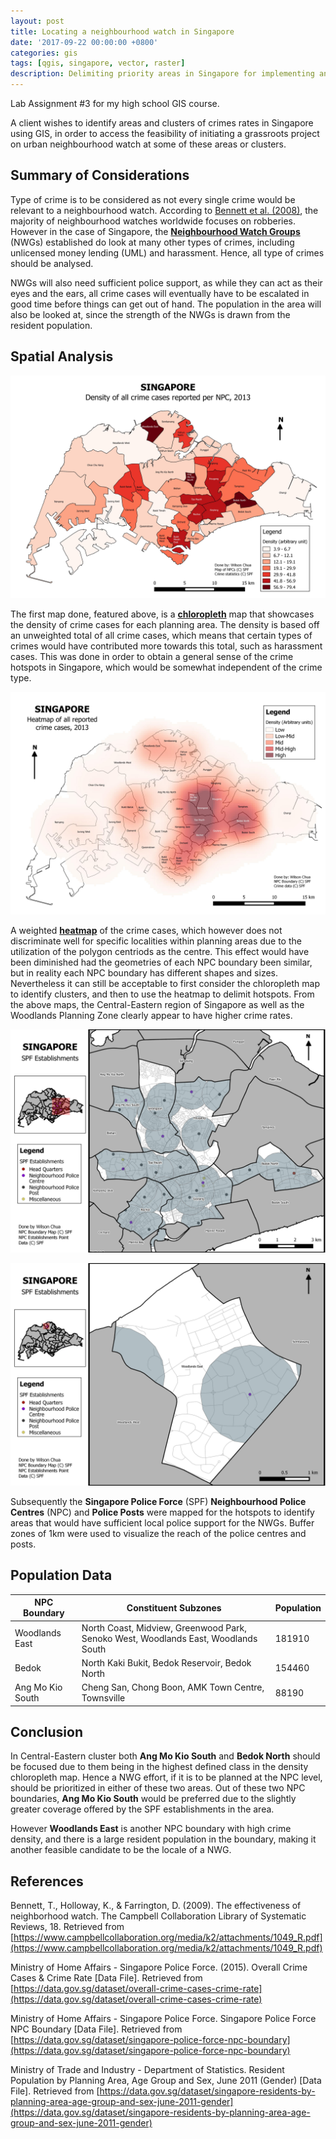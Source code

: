```yaml
---
layout: post
title: Locating a neighbourhood watch in Singapore
date: '2017-09-22 00:00:00 +0800'
categories: gis
tags: [qgis, singapore, vector, raster]
description: Delimiting priority areas in Singapore for implementing an urban neighbourhood watch.
---
```

Lab Assignment #3 for my high school GIS course.

A client wishes to identify areas and clusters of crimes rates in Singapore using GIS, in order to access the feasibility of initiating a grassroots project on urban neighbourhood watch at some of these areas or clusters.

<!--excerpt-->

## Summary of Considerations

Type of crime is to be considered as not every single crime would be relevant to a neighbourhood watch. According to [Bennett et al. (2008)](https://www.campbellcollaboration.org/media/k2/attachments/1049_R.pdf), the majority of neighbourhood watches worldwide focuses on robberies. However in the case of Singapore,  the [**Neighbourhood Watch Groups**](https://www.hometeamvolunteers.gov.sg/htvms/web/neighbourhoodwatchzones) (NWGs) established do look at many other types of crimes, including unlicensed money lending (UML) and harassment. Hence, all type of crimes should be analysed.

NWGs will also need sufficient police support, as while they can act as their eyes and the ears, all crime cases will eventually have to be escalated in good time before things can get out of hand. The population in the area will also be looked at, since the strength of the NWGs is drawn from the resident population.

## Spatial Analysis

![Density of all crime cases reported per NPC, 2013](/assets/2017-09-22-Locating_a_neighbourhood_watch_in_Singapore/CrimeDensity.jpeg "Density of all crime cases reported per NPC, 2013")

The first map done, featured above, is a [**chloropleth**](https://en.wikipedia.org/wiki/Choropleth_map) map that showcases the density of crime cases for each planning area. The density is based off an unweighted total of all crime cases, which means that certain types of crimes would have contributed more towards this total, such as harassment cases. This was done in order to obtain a general sense of the crime hotspots in Singapore, which would be somewhat independent of the crime type.

![Heatmap of all reported crime cases, 2013](/assets/2017-09-22-Locating_a_neighbourhood_watch_in_Singapore/HeatmapOfCrimeDensity.jpeg "Heatmap of all reported crime cases, 2013")

A weighted [**heatmap**](https://en.wikipedia.org/wiki/Heat_map) of the crime cases, which however does not discriminate well for specific localities within planning areas due to the utilization of the polygon centriods as the centre. This effect would have been diminished had the geometries of each NPC boundary been similar, but in reality each NPC boundary has different shapes and sizes. Nevertheless it can still be acceptable to first consider the chloropleth map to identify clusters, and then to use the heatmap to delimit hotspots. From the above maps, the Central-Eastern region of Singapore as well as the Woodlands Planning Zone clearly appear to have higher crime rates.

![SPF Establishments, 1km Buffer, Central-Eastern Region](/assets/2017-09-22-Locating_a_neighbourhood_watch_in_Singapore/SPFEstablishmentsBuffer.jpeg "SPF Establishments, 1km Buffer, Central-Eastern Region")

![SPF Establishments, 1km Buffer, Admiralty](/assets/2017-09-22-Locating_a_neighbourhood_watch_in_Singapore/SPFEstablishmentsBuffer2.jpeg "SPF Establishments, 1km Buffer, Admiralty")

Subsequently the **Singapore Police Force** (SPF) **Neighbourhood Police Centres** (NPC) and **Police Posts** were mapped for the hotspots to identify areas that would have sufficient local police support for the NWGs. Buffer zones of 1km were used to visualize the reach of the police centres and posts.

## Population Data

NPC Boundary | Constituent Subzones | Population
--- | --- | ---
Woodlands East | North Coast, Midview, Greenwood Park, Senoko West, Woodlands East, Woodlands South | 181910
Bedok | North	Kaki Bukit, Bedok Reservoir, Bedok North | 154460
Ang Mo Kio South | Cheng San, Chong Boon, AMK Town Centre, Townsville | 88190


## Conclusion

In Central-Eastern cluster both **Ang Mo Kio South** and **Bedok North** should be focused due to them being in the highest defined class in the density chloropleth map. Hence a NWG effort, if it is to be planned at the NPC level, should be prioritized in either of these two areas. Out of these two NPC boundaries, **Ang Mo Kio South** would be preferred due to the slightly greater coverage offered by the SPF establishments in the area.

However **Woodlands East** is another NPC boundary with high crime density, and there is a large resident population in the boundary, making it another feasible candidate to be the locale of a NWG.

## References

Bennett, T., Holloway, K., & Farrington, D. (2009). The effectiveness of neighborhood watch. The Campbell Collaboration Library of Systematic Reviews, 18. Retrieved from [https://www.campbellcollaboration.org/media/k2/attachments/1049_R.pdf](https://www.campbellcollaboration.org/media/k2/attachments/1049_R.pdf)

Ministry of Home Affairs - Singapore Police Force. (2015). Overall Crime Cases & Crime Rate [Data File]. Retrieved from [https://data.gov.sg/dataset/overall-crime-cases-crime-rate](https://data.gov.sg/dataset/overall-crime-cases-crime-rate)

Ministry of Home Affairs - Singapore Police Force. Singapore Police Force NPC Boundary [Data File]. Retrieved from [https://data.gov.sg/dataset/singapore-police-force-npc-boundary](https://data.gov.sg/dataset/singapore-police-force-npc-boundary)

Ministry of Trade and Industry - Department of Statistics. Resident Population by Planning Area, Age Group and Sex, June 2011 (Gender) [Data File]. Retrieved from [https://data.gov.sg/dataset/singapore-residents-by-planning-area-age-group-and-sex-june-2011-gender](https://data.gov.sg/dataset/singapore-residents-by-planning-area-age-group-and-sex-june-2011-gender)
